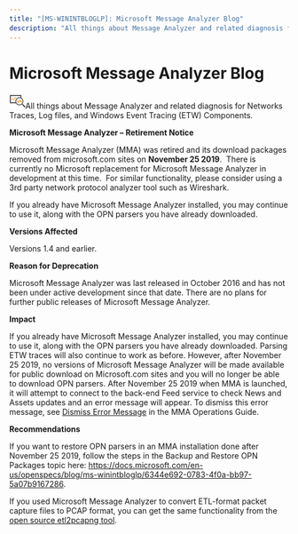 ```yaml
---
title: "[MS-WININTBLOGLP]: Microsoft Message Analyzer Blog"
description: "All things about Message Analyzer and related diagnosis for Networks Traces, Log files, and Windows Event Tracing (ETW) Components.   Microsoft"
---
```


# Microsoft Message Analyzer Blog

<p> </p>
<p><img id="Picture 2" src="MS-WININTBLOGLP_files/image011.png">All
things about Message Analyzer and related diagnosis for Networks Traces, Log
files, and Windows Event Tracing (ETW) Components. </p>

<p><b>Microsoft Message Analyzer – Retirement Notice </b></p>

<p>Microsoft Message Analyzer (MMA) was retired and its
download packages removed from microsoft.com sites on <b>November 25 2019</b>. 
There is currently no Microsoft replacement for Microsoft Message Analyzer in
development at this time.  For similar functionality, please consider using a
3rd party network protocol analyzer tool such as Wireshark. </p>

<p>If you already have Microsoft Message Analyzer installed,
you may continue to use it, along with the OPN parsers you have already
downloaded. </p>

<p><b>Versions Affected</b></p>

<p>Versions 1.4 and earlier.</p>

<p><b>Reason for Deprecation</b></p>

<p>Microsoft Message Analyzer was last released in October 2016
and has not been under active development since that date. There are no plans
for further public releases of Microsoft Message Analyzer. </p>

<p><b>Impact</b></p>

<p>If you already have Microsoft Message Analyzer installed,
you may continue to use it, along with the OPN parsers you have already
downloaded. Parsing ETW traces will also continue to work as before. However, after
November 25 2019, no versions of Microsoft Message Analyzer will be made
available for public download on Microsoft.com sites and you will no longer be
able to download OPN parsers. After November 25 2019 when MMA is launched, it
will attempt to connect to the back-end Feed service to check News and Assets
updates and an error message will appear. To dismiss this error message, see <span><a href="https://docs.microsoft.com/en-us/message-analyzer/procedures-using-the-asset-management-features#BKMK_DismissError">Dismiss
Error Message</a></span> in the MMA Operations Guide.</p>

<p><b>Recommendations</b></p>

<p>If you want to restore OPN parsers in an MMA installation
done after November 25 2019, follow the steps in the Backup and Restore OPN
Packages topic here: <span><a href="https://docs.microsoft.com/en-us/openspecs/blog/ms-winintbloglp/6344e692-0783-4f0a-bb97-5a07b9167286">https://docs.microsoft.com/en-us/openspecs/blog/ms-winintbloglp/6344e692-0783-4f0a-bb97-5a07b9167286</a></span>.</p>

<p>If you used Microsoft Message Analyzer to convert ETL-format
packet capture files to PCAP format, you can get the same functionality from
the <span><a href="https://github.com/microsoft/etl2pcapng">open
source etl2pcapng tool</a></span>.</p>


                
